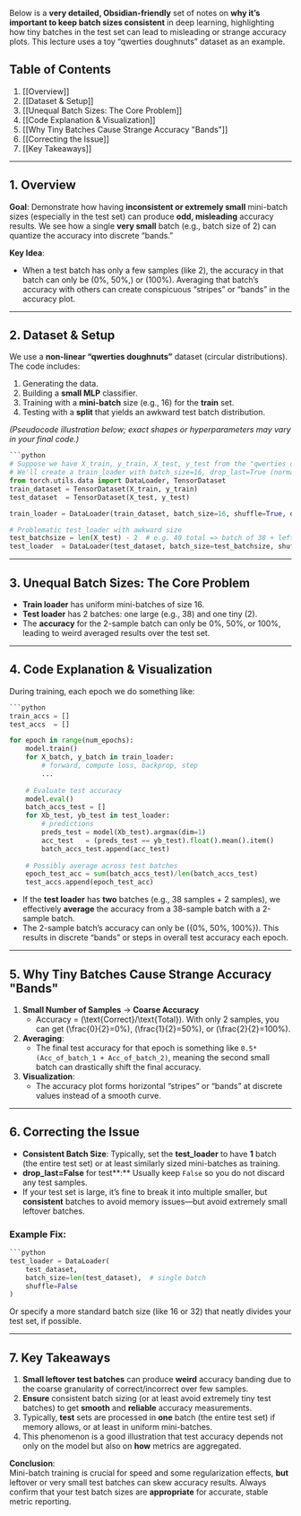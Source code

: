 Below is a **very detailed, Obsidian-friendly** set of notes on **why it’s important to keep batch sizes consistent** in deep learning, highlighting how tiny batches in the test set can lead to misleading or strange accuracy plots. This lecture uses a toy “qwerties doughnuts” dataset as an example.

## Table of Contents
1. [[Overview]]
2. [[Dataset & Setup]]
3. [[Unequal Batch Sizes: The Core Problem]]
4. [[Code Explanation & Visualization]]
5. [[Why Tiny Batches Cause Strange Accuracy "Bands"]]
6. [[Correcting the Issue]]
7. [[Key Takeaways]]

---
## 1. Overview
**Goal**: Demonstrate how having **inconsistent or extremely small** mini-batch sizes (especially in the test set) can produce **odd, misleading** accuracy results. We see how a single **very small** batch (e.g., batch size of 2) can quantize the accuracy into discrete “bands.”

**Key Idea**:  
- When a test batch has only a few samples (like 2), the accuracy in that batch can only be \(0\%, 50\%,\) or \(100\%\). Averaging that batch’s accuracy with others can create conspicuous “stripes” or “bands” in the accuracy plot.

---

## 2. Dataset & Setup
We use a **non-linear “qwerties doughnuts”** dataset (circular distributions). The code includes:
1. Generating the data.  
2. Building a **small MLP** classifier.  
3. Training with a **mini-batch** size (e.g., 16) for the **train** set.  
4. Testing with a **split** that yields an awkward test batch distribution.

*(Pseudocode illustration below; exact shapes or hyperparameters may vary in your final code.)*

```python
```python
# Suppose we have X_train, y_train, X_test, y_test from the "qwerties doughnuts" dataset
# We'll create a train_loader with batch_size=16, drop_last=True (normal for training)
from torch.utils.data import DataLoader, TensorDataset
train_dataset = TensorDataset(X_train, y_train)
test_dataset  = TensorDataset(X_test, y_test)

train_loader = DataLoader(train_dataset, batch_size=16, shuffle=True, drop_last=True)

# Problematic test_loader with awkward size
test_batchsize = len(X_test) - 2  # e.g. 40 total => batch of 38 + leftover batch of 2
test_loader  = DataLoader(test_dataset, batch_size=test_batchsize, shuffle=False)
```

---

## 3. Unequal Batch Sizes: The Core Problem
- **Train loader** has uniform mini-batches of size 16.  
- **Test loader** has 2 batches: one large (e.g., 38) and one tiny (2).  
- The **accuracy** for the 2-sample batch can only be 0%, 50%, or 100%, leading to weird averaged results over the test set.

---

## 4. Code Explanation & Visualization
During training, each epoch we do something like:

```python
```python
train_accs = []
test_accs  = []

for epoch in range(num_epochs):
    model.train()
    for X_batch, y_batch in train_loader:
        # forward, compute loss, backprop, step
        ...
    
    # Evaluate test accuracy
    model.eval()
    batch_accs_test = []
    for Xb_test, yb_test in test_loader:
        # predictions
        preds_test = model(Xb_test).argmax(dim=1)
        acc_test   = (preds_test == yb_test).float().mean().item()
        batch_accs_test.append(acc_test)
    
    # Possibly average across test batches
    epoch_test_acc = sum(batch_accs_test)/len(batch_accs_test)
    test_accs.append(epoch_test_acc)
```

- If the **test loader** has **two** batches (e.g., 38 samples + 2 samples), we effectively **average** the accuracy from a 38-sample batch with a 2-sample batch.  
- The 2-sample batch’s accuracy can only be \(\{0\%, 50\%, 100\%\}\). This results in discrete “bands” or steps in overall test accuracy each epoch.

---

## 5. Why Tiny Batches Cause Strange Accuracy "Bands"

1. **Small Number of Samples** → **Coarse Accuracy**  
   - Accuracy = \(\text{Correct}/\text{Total}\). With only 2 samples, you can get \(\frac{0}{2}=0\%\), \(\frac{1}{2}=50\%\), or \(\frac{2}{2}=100\%\).  
2. **Averaging**: 
   - The final test accuracy for that epoch is something like `0.5*(Acc_of_batch_1 + Acc_of_batch_2)`, meaning the second small batch can drastically shift the final accuracy.  
3. **Visualization**:  
   - The accuracy plot forms horizontal “stripes” or “bands” at discrete values instead of a smooth curve.

---

## 6. Correcting the Issue
- **Consistent Batch Size**: Typically, set the **test_loader** to have **1** batch (the entire test set) or at least similarly sized mini-batches as training.  
- **drop_last=False** for test**:** Usually keep `False` so you do not discard any test samples.  
- If your test set is large, it’s fine to break it into multiple smaller, but **consistent** batches to avoid memory issues—but avoid extremely small leftover batches.

### Example Fix:
```python
```python
test_loader = DataLoader(
    test_dataset, 
    batch_size=len(test_dataset),  # single batch
    shuffle=False
)
```
Or specify a more standard batch size (like 16 or 32) that neatly divides your test set, if possible.

---

## 7. Key Takeaways
1. **Small leftover test batches** can produce **weird** accuracy banding due to the coarse granularity of correct/incorrect over few samples.  
2. **Ensure** consistent batch sizing (or at least avoid extremely tiny test batches) to get **smooth** and **reliable** accuracy measurements.  
3. Typically, **test** sets are processed in **one** batch (the entire test set) if memory allows, or at least in uniform mini-batches.  
4. This phenomenon is a good illustration that test accuracy depends not only on the model but also on **how** metrics are aggregated.

**Conclusion**:  
Mini-batch training is crucial for speed and some regularization effects, **but** leftover or very small test batches can skew accuracy results. Always confirm that your test batch sizes are **appropriate** for accurate, stable metric reporting.
